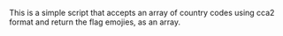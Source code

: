 This is a simple script that accepts an array of country codes using cca2 format and return the flag emojies, as an array.  